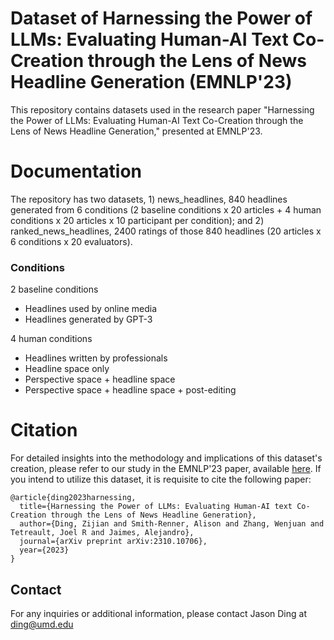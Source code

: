 # Dataset of Harnessing the Power of LLMs: Evaluating Human-AI Text Co-Creation through the Lens of News Headline Generation (EMNLP'23)

This repository contains datasets used in the research paper "Harnessing the Power of LLMs: Evaluating Human-AI Text Co-Creation through the Lens of News Headline Generation," presented at EMNLP'23.

# Documentation

The repository has two datasets, 1) news_headlines, 840 headlines generated from 6 conditions (2 baseline conditions x 20 articles + 4 human conditions x 20 articles x 10 participant per condition); and 2) ranked_news_headlines, 2400 ratings of those 840 headlines (20 articles x 6 conditions x 20 evaluators).


### Conditions
2 baseline conditions
- Headlines used by online media
- Headlines generated by GPT-3

4 human conditions
- Headlines written by professionals
- Headline space only
- Perspective space + headline space
- Perspective space + headline space + post-editing


# Citation

For detailed insights into the methodology and implications of this dataset's creation, please refer to our study in the EMNLP'23 paper, available [here](https://arxiv.org/pdf/2310.10706.pdf). If you intend to utilize this dataset, it is requisite to cite the following paper:

```
@article{ding2023harnessing,
  title={Harnessing the Power of LLMs: Evaluating Human-AI text Co-Creation through the Lens of News Headline Generation},
  author={Ding, Zijian and Smith-Renner, Alison and Zhang, Wenjuan and Tetreault, Joel R and Jaimes, Alejandro},
  journal={arXiv preprint arXiv:2310.10706},
  year={2023}
}
```

## Contact

For any inquiries or additional information, please contact Jason Ding at ding@umd.edu
